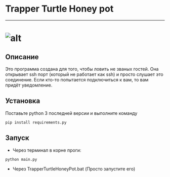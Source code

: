 # Trapper Turtle Honey pot
***
# ![alt](image.ico)

## Описание
Это программа создана для того, чтобы ловить не званых гостей. Она открывает
ssh порт (который не работает как ssh) и просто слушает это соединение.
Если кто-то попытается подключиться к вам, то вам придёт уведомление.

## Установка
Поставьте python 3 последней версии и выполните команду
```
pip install requirements.py
```

## Запуск
* Через терминал в корне проги:
```
python main.py
```

* Через TrapperTurtleHoneyPot.bat (Просто запустите его)

